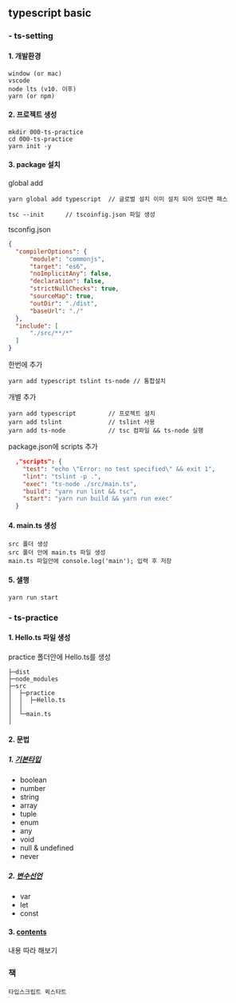 ## typescript basic

### - ts-setting
#### 1. 개발환경
```
window (or mac)
vscode
node lts (v10. 이후)
yarn (or npm)
```
#### 2. 프로젝트 생성
``` shell
mkdir 000-ts-practice
cd 000-ts-practice
yarn init -y
```

#### 3. package 설치
global add
``` shell
yarn global add typescript  // 글로벌 설치 이미 설치 되어 있다면 패스
```
``` shell
tsc --init      // tscoinfig.json 파일 생성
```
tsconfig.json
``` json
{
  "compilerOptions": {
      "module": "commonjs",
      "target": "es6",
      "noImplicitAny": false,
      "declaration": false,
      "strictNullChecks": true,
      "sourceMap": true,
      "outDir": "./dist",
      "baseUrl": "./"
  },
  "include": [
      "./src/**/*"
  ]
}
```
한번에 추가
``` shell
yarn add typescript tslint ts-node // 통합설치
```
개별 추가
``` shell
yarn add typescript         // 프로젝트 설치
yarn add tslint             // tslint 사용
yarn add ts-node            // tsc 컴파일 && ts-node 실행
```
package.json에 scripts 추가
``` json
  ,"scripts": {
    "test": "echo \"Error: no test specified\" && exit 1",
    "lint": "tslint -p .",
    "exec": "ts-node ./src/main.ts",
    "build": "yarn run lint && tsc",
    "start": "yarn run build && yarn run exec"
  }

```

#### 4. main.ts 생성
```
src 폴더 생성
src 폴더 안에 main.ts 파일 생성
main.ts 파일안에 console.log('main'); 입력 후 저장
```

#### 5. 샐행
```
yarn run start
```

### - ts-practice
#### 1. Hello.ts 파일 생성
practice 폴더안에 Hello.ts를 생성
```
├─dist
├─node_modules
├─src
│  ├─practice
│  │  ├─Hello.ts
│  │
│  └─main.ts
│
```

#### 2. 문법
##### 1. [기본타입](01.PrimitiveType.md)
- boolean
- number
- string
- array
- tuple
- enum
- any
- void
- null & undefined
- never

##### 2. [변수선언](02.VariableDeclarations.md)
- var
- let
- const

#### 3. [contents](Contents.md)
내용 따라 해보기


### 책
```
타입스크립트 퀵스타트
```